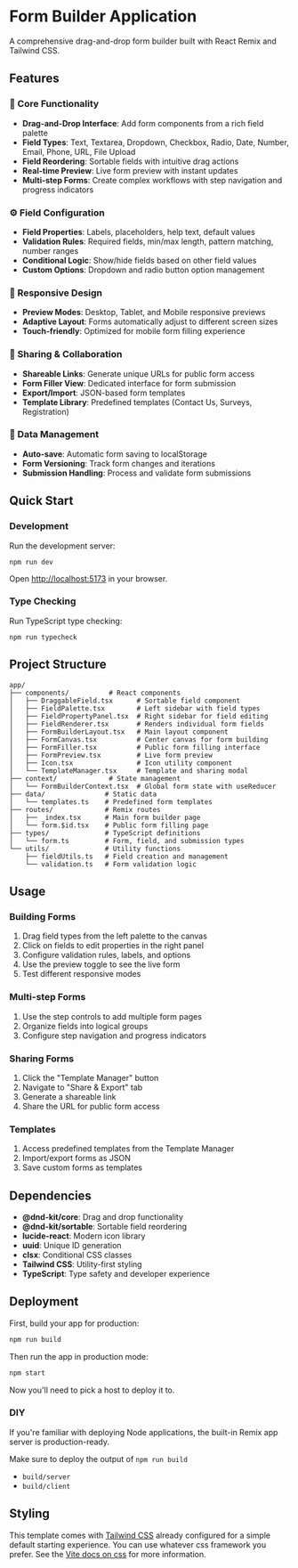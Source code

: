 # Form Builder Application

A comprehensive drag-and-drop form builder built with React Remix and Tailwind CSS.

## Features

### 🎯 Core Functionality
- **Drag-and-Drop Interface**: Add form components from a rich field palette
- **Field Types**: Text, Textarea, Dropdown, Checkbox, Radio, Date, Number, Email, Phone, URL, File Upload
- **Field Reordering**: Sortable fields with intuitive drag actions
- **Real-time Preview**: Live form preview with instant updates
- **Multi-step Forms**: Create complex workflows with step navigation and progress indicators

### ⚙️ Field Configuration
- **Field Properties**: Labels, placeholders, help text, default values
- **Validation Rules**: Required fields, min/max length, pattern matching, number ranges
- **Conditional Logic**: Show/hide fields based on other field values
- **Custom Options**: Dropdown and radio button option management

### 📱 Responsive Design
- **Preview Modes**: Desktop, Tablet, and Mobile responsive previews
- **Adaptive Layout**: Forms automatically adjust to different screen sizes
- **Touch-friendly**: Optimized for mobile form filling experience

### 🔗 Sharing & Collaboration
- **Shareable Links**: Generate unique URLs for public form access
- **Form Filler View**: Dedicated interface for form submission
- **Export/Import**: JSON-based form templates
- **Template Library**: Predefined templates (Contact Us, Surveys, Registration)

### 💾 Data Management
- **Auto-save**: Automatic form saving to localStorage
- **Form Versioning**: Track form changes and iterations
- **Submission Handling**: Process and validate form submissions

## Quick Start

### Development

Run the development server:

```shellscript
npm run dev
```

Open [http://localhost:5173](http://localhost:5173) in your browser.

### Type Checking

Run TypeScript type checking:

```shellscript
npm run typecheck
```

## Project Structure

```
app/
├── components/          # React components
│   ├── DraggableField.tsx      # Sortable field component
│   ├── FieldPalette.tsx        # Left sidebar with field types
│   ├── FieldPropertyPanel.tsx  # Right sidebar for field editing
│   ├── FieldRenderer.tsx       # Renders individual form fields
│   ├── FormBuilderLayout.tsx   # Main layout component
│   ├── FormCanvas.tsx          # Center canvas for form building
│   ├── FormFiller.tsx          # Public form filling interface
│   ├── FormPreview.tsx         # Live form preview
│   ├── Icon.tsx                # Icon utility component
│   └── TemplateManager.tsx     # Template and sharing modal
├── context/             # State management
│   └── FormBuilderContext.tsx  # Global form state with useReducer
├── data/               # Static data
│   └── templates.ts    # Predefined form templates
├── routes/             # Remix routes
│   ├── _index.tsx      # Main form builder page
│   └── form.$id.tsx    # Public form filling page
├── types/              # TypeScript definitions
│   └── form.ts         # Form, field, and submission types
└── utils/              # Utility functions
    ├── fieldUtils.ts   # Field creation and management
    └── validation.ts   # Form validation logic
```

## Usage

### Building Forms
1. Drag field types from the left palette to the canvas
2. Click on fields to edit properties in the right panel
3. Configure validation rules, labels, and options
4. Use the preview toggle to see the live form
5. Test different responsive modes

### Multi-step Forms
1. Use the step controls to add multiple form pages
2. Organize fields into logical groups
3. Configure step navigation and progress indicators

### Sharing Forms
1. Click the "Template Manager" button
2. Navigate to "Share & Export" tab
3. Generate a shareable link
4. Share the URL for public form access

### Templates
1. Access predefined templates from the Template Manager
2. Import/export forms as JSON
3. Save custom forms as templates

## Dependencies

- **@dnd-kit/core**: Drag and drop functionality
- **@dnd-kit/sortable**: Sortable field reordering
- **lucide-react**: Modern icon library
- **uuid**: Unique ID generation
- **clsx**: Conditional CSS classes
- **Tailwind CSS**: Utility-first styling
- **TypeScript**: Type safety and developer experience

## Deployment

First, build your app for production:

```sh
npm run build
```

Then run the app in production mode:

```sh
npm start
```

Now you'll need to pick a host to deploy it to.

### DIY

If you're familiar with deploying Node applications, the built-in Remix app server is production-ready.

Make sure to deploy the output of `npm run build`

- `build/server`
- `build/client`

## Styling

This template comes with [Tailwind CSS](https://tailwindcss.com/) already configured for a simple default starting experience. You can use whatever css framework you prefer. See the [Vite docs on css](https://vitejs.dev/guide/features.html#css) for more information.
